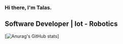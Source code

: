 ### Hi there, I'm Talas.
	
	
## Software Developer | Iot - Robotics

[![Anurag's GitHub stats](https://github-readme-stats.vercel.app/api?username=MrTalas)]
	

